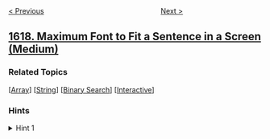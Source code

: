 <!--|This file generated by command(leetcode description); DO NOT EDIT.    |-->
<!--+----------------------------------------------------------------------+-->
<!--|@author    openset <openset.wang@gmail.com>                           |-->
<!--|@link      https://github.com/openset                                 |-->
<!--|@home      https://github.com/openset/leetcode                        |-->
<!--+----------------------------------------------------------------------+-->

[< Previous](../count-subtrees-with-max-distance-between-cities "Count Subtrees With Max Distance Between Cities")
　　　　　　　　　　　　　　　　
[Next >](../mean-of-array-after-removing-some-elements "Mean of Array After Removing Some Elements")

## [1618. Maximum Font to Fit a Sentence in a Screen (Medium)](https://leetcode.com/problems/maximum-font-to-fit-a-sentence-in-a-screen "找出适应屏幕的最大字号")



### Related Topics
  [[Array](../../tag/array/README.md)]
  [[String](../../tag/string/README.md)]
  [[Binary Search](../../tag/binary-search/README.md)]
  [[Interactive](../../tag/interactive/README.md)]

### Hints
<details>
<summary>Hint 1</summary>
Use <i>binary search</i>  to find the last valid font.
</details>
